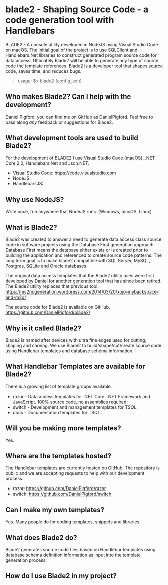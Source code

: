# blade2 - Shaping Source Code - a code generation tool with Handlebars

BLADE2 - A console utility developed in NodeJS using Visual Studio Code on macOS.  The initial goal of the project is to use SQLClient and Handlebars.Net libraries to construct generated program source code for data access.  Ultimately Blade2 will be able to generate any type of source code the template references.  Blade2 is a developer tool that shapes source code, saves time, and reduces bugs.

> usage: $> blade2 {config.json}

## Who makes Blade2?  Can I help with the development?

Daniel Pigford, you can find me on GitHub as DanielPigford.  Feel free to pass along _any_ feedback or suggestions for Blade2.

## What development tools are used to build Blade2?

For the development of BLADE2 I use Visual Studio Code (macOS), .NET Core 2.0, Handlebars.Net and Json.NET.

* Visual Studio Code: https://code.visualstudio.com
* NodeJS: 
* HandlebarsJS: 

## Why use NodeJS?

Write once, run anywhere that NodeJS runs. (Windows, macOS, Linux)

## What is Blade2?

Blade2 was created to answer a need to generate data access class source code in software projects using the Database First generation approach.  Database First means the database either exists or is created prior to building the application and referenced to create source code patterns.  The long term goal is to make blade2 compatible with SQL Server, MySQL, Postgres, SQLite and Oracle databases.

The original data access templates that the Blade2 utility uses were first developed by Daniel for another generation tool that has since been retired.  The Blade2 utility replaces that previous tool.  https://my2ndgeneration.wordpress.com/2014/03/20/xojo-mybackspace-and-m2g/

The source code for Blade2 is available on GitHub.  https://github.com/DanielPigford/blade2/

## Why is it called Blade2?

Blade2 is named after devices with ultra fine edges used for cutting, shaping and carving.  We use Blade2 to build/shape/cut/create source code using Handlebar templates and database schema information.

## What Handlebar Templates are available for Blade2?

There is a growing list of template groups available.

* razor - Data access templates for .NET Core, .NET Framework and JavaScript.  100% source code, no assemblies required.
* switch - Development and management templates for TSQL.
* docs - Documentation templates for TSQL.

## Will you be making more templates?

Yes.

## Where are the templates hosted?

The Handlebar templates are currently hosted on GitHub.  The repository is public and we are accepting requests to help with our development process.

* razor:  https://github.com/DanielPigford/razor
* switch: https://github.com/DanielPigford/switch 

## Can I make my own templates?

Yes.  Many people do for coding templates, snippets and libraries.

## What does Blade2 do?

Blade2 generates source code files based on Handlebar templates using database schema definition information as input into the template generation process.

## How do I use Blade2 in my project?


